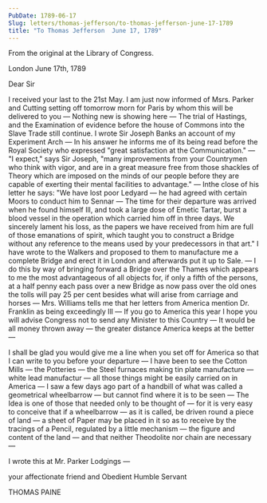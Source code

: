 ```yaml
---
PubDate: 1789-06-17
Slug: letters/thomas-jefferson/to-thomas-jefferson-june-17-1789
title: "To Thomas Jefferson  June 17, 1789"
---
```


   From the original at the Library of Congress.
   
   London June 17th, 1789

   Dear Sir

   I received your last to the 21st May. I am just now informed of Msrs.
   Parker and Cutting setting off tomorrow morn for Paris by whom this
   will be delivered to you &mdash; Nothing new is showing here &mdash; The 
   trial of Hastings, and the Examination of evidence before the house of 
   Commons into the Slave Trade still continue. I wrote Sir Joseph Banks an 
   account of my Experiment Arch &mdash; In his answer
   he informs me of its being read before the Royal Society who expressed
   "great satisfaction at the Communication." &mdash; "I expect," says Sir 
   Joseph, "many improvements from your Countrymen who think with vigor, and 
   are in a great measure free from those shackles of Theory which are imposed 
   on the minds of our people before they are capable of exerting their mental
   facilities to advantage." &mdash; Inthe close of his letter he says: "We have
   lost poor Ledyard &mdash; he had agreed with certain Moors to conduct him to
   Sennar &mdash; The time for their departure was arrived when he found himself
   Ill, and took a large dose of Emetic Tartar, burst a blood vessel in the
   operation which carried him off in three days. We sincerely lament his
   loss, as the papers we have received from him are full of those emanations
   of spirit, which taught you to construct a Bridge without any reference to
   the means used by your predecessors in that art." I have wrote to the Walkers 
   and proposed to them to manufacture me a
   complete Bridge and erect it in London and afterwards put it up to Sale. 
   &mdash; I do this by way of bringing forward a Bridge over the Thames which
   appears to me the most advantageous of all objects for, if only a fifth
   of the persons, at a half penny each pass over a new Bridge as now pass
   over the old ones the tolls will pay 25 per cent besides what will arise
   from carriage and horses &mdash; Mrs. Williams tells me that her letters from
   America mention Dr. Franklin as being exceedingly Ill &mdash; If you go to 
   America this year I hope you will advise Congress not to send
   any Minister to this Country &mdash; It would be all money thrown away 
   &mdash; the greater distance America keeps at the better &mdash;

   I shall be glad you would give me a line when you set off for America so
   that I can write to you before your departure &mdash;  I have been to see the 
   Cotton Mills &mdash; the Potteries &mdash; the Steel furnaces making
   tin plate manufacture &mdash; white lead manufactur &mdash; all those things 
   might be easily carried on in America &mdash; I saw a few days ago part of 
   a handbill of what was called a geometrical wheelbarrow &mdash; but cannot 
   find where it is to be seen &mdash; The Idea is one of those that needed only 
   to be thought of &mdash; for
   it is very easy to conceive that if a wheelbarrow &mdash; as it is called, be
   driven round a piece of land &mdash; a sheet of Paper may be placed in it so 
   as to receive by the tracings of a Pencil, regulated by a little mechanism 
   &mdash; the figure and content of the land &mdash; and that neither 
   Theodolite nor chain are necessary &mdash;
   
   I wrote this at Mr. Parker Lodgings &mdash; 
   
   your affectionate friend and Obedient Humble Servant

   THOMAS PAINE



